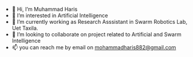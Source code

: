 - 👋 Hi, I’m Muhammad Haris
- 👀 I’m interested in Artificial Intelligence
- 🌱 I’m currently working as Research Asssistant in Swarm Robotics Lab, Uet Taxila.
- 💞️ I’m looking to collaborate on project related to Artificial and Swarm Intelligence
- 📫 you can reach me by email on mohammadharis882@gmail.com

<!---
muhammadharis-97/muhammadharis-97 is a ✨ special ✨ repository because its `README.md` (this file) appears on your GitHub profile.
You can click the Preview link to take a look at your changes.
--->
